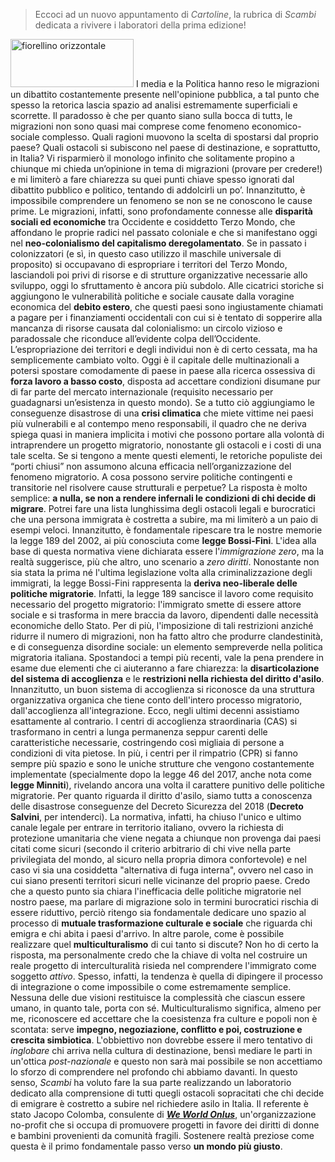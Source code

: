 > Eccoci ad un nuovo appuntamento di *Cartoline*, la rubrica di *Scambi* dedicata a rivivere i laboratori della prima edizione!

<img src="https://scambi.org/wp-content/uploads/2021/04/Blush.png" class="wp-image-578 aligncenter" width="197" height="77" alt="fiorellino orizzontale" /> I media e la Politica hanno reso le migrazioni un dibattito costantemente presente nell'opinione pubblica, a tal punto che spesso la retorica lascia spazio ad analisi estremamente superficiali e scorrette. Il paradosso è che per quanto siano sulla bocca di tuttз, le migrazioni non sono quasi mai comprese come fenomeno economico-sociale complesso. Quali ragioni muovono la scelta di spostarsi dal proprio paese? Quali ostacoli si subiscono nel paese di destinazione, e soprattutto, in Italia? Vi risparmierò il monologo infinito che solitamente propino a chiunque mi chieda un’opinione in tema di migrazioni (provare per credere!) e mi limiterò a fare chiarezza su quei punti chiave spesso ignorati dal dibattito pubblico e politico, tentando di addolcirli un po’. Innanzitutto, è impossibile comprendere un fenomeno se non se ne conoscono le cause prime. Le migrazioni, infatti, sono profondamente connesse alle **disparità sociali ed economiche** tra Occidente e cosiddetto Terzo Mondo, che affondano le proprie radici nel passato coloniale e che si manifestano oggi nel **neo-colonialismo del capitalismo deregolamentato**. Se in passato i colonizzatori (e sì, in questo caso utilizzo il maschile universale di proposito) si occupavano di espropriare i territori del Terzo Mondo, lasciandoli poi privi di risorse e di strutture organizzative necessarie allo sviluppo, oggi lo sfruttamento è ancora più subdolo. Alle cicatrici storiche si aggiungono le vulnerabilità politiche e sociale causate dalla voragine economica del **debito estero**, che questi paesi sono ingiustamente chiamati a pagare per i finanziamenti occidentali con cui si è tentato di sopperire alla mancanza di risorse causata dal colonialismo: un circolo vizioso e paradossale che riconduce all’evidente colpa dell’Occidente. L’espropriazione dei territori e degli individui non è di certo cessata, ma ha semplicemente cambiato volto. Oggi è il capitale delle multinazionali a potersi spostare comodamente di paese in paese alla ricerca ossessiva di **forza lavoro a basso costo**, disposta ad accettare condizioni disumane pur di far parte del mercato internazionale (requisito necessario per guadagnarsi un’esistenza in questo mondo). Se a tutto ciò aggiungiamo le conseguenze disastrose di una **crisi climatica** che miete vittime nei paesi più vulnerabili e al contempo meno responsabili, il quadro che ne deriva spiega quasi in maniera implicita i motivi che possono portare alla volontà di intraprendere un progetto migratorio, nonostante gli ostacoli e i costi di una tale scelta. Se si tengono a mente questi elementi, le retoriche populiste dei “porti chiusi” non assumono alcuna efficacia nell’organizzazione del fenomeno migratorio. A cosa possono servire politiche contingenti e transitorie nel risolvere cause strutturali e perpetue? La risposta è molto semplice: **a nulla, se non a rendere infernali le condizioni di chi decide di migrare**. Potrei fare una lista lunghissima degli ostacoli legali e burocratici che una persona immigrata è costretta a subire, ma mi limiterò a un paio di esempi veloci. Innanzitutto, è fondamentale ripescare tra le nostre memorie la legge 189 del 2002, ai più conosciuta come **legge Bossi-Fini**. L'idea alla base di questa normativa viene dichiarata essere l'*immigrazione zero*, ma la realtà suggerisce, più che altro, uno scenario a *zero diritti*. Nonostante non sia stata la prima né l'ultima legislazione volta alla criminalizzazione degli immigrati, la legge Bossi-Fini rappresenta la **deriva neo-liberale delle politiche migratorie**. Infatti, la legge 189 sancisce il lavoro come requisito necessario del progetto migratorio: l'immigrato smette di essere attore sociale e si trasforma in mere braccia da lavoro, dipendenti dalle necessità economiche dello Stato. Per di più, l'imposizione di tali restrizioni anziché ridurre il numero di migrazioni, non ha fatto altro che produrre clandestinità, e di conseguenza disordine sociale: un elemento sempreverde nella politica migratoria italiana. Spostandoci a tempi più recenti, vale la pena prendere in esame due elementi che ci aiuteranno a fare chiarezza: la **disarticolazione del sistema di accoglienza** e le **restrizioni nella richiesta del diritto d'asilo**. Innanzitutto, un buon sistema di accoglienza si riconosce da una struttura organizzativa organica che tiene conto dell'intero processo migratorio, dall'accoglienza all'integrazione. Ecco, negli ultimi decenni assistiamo esattamente al contrario. I centri di accoglienza straordinaria (CAS) si trasformano in centri a lunga permanenza seppur carenti delle caratteristiche necessarie, costringendo così migliaia di persone a condizioni di vita pietose. In più, i centri per il rimpatrio (CPR) si fanno sempre più spazio e sono le uniche strutture che vengono costantemente implementate (specialmente dopo la legge 46 del 2017, anche nota come **legge Minniti**), rivelando ancora una volta il carattere punitivo delle politiche migratorie. Per quanto riguarda il diritto d'asilo, siamo tuttз a conoscenza delle disastrose conseguenze del Decreto Sicurezza del 2018 (**Decreto Salvini**, per intenderci). La normativa, infatti, ha chiuso l'unico e ultimo canale legale per entrare in territorio italiano, ovvero la richiesta di protezione umanitaria che viene negata a chiunque non provenga dai paesi citati come sicuri (secondo il criterio arbitrario di chi vive nella parte privilegiata del mondo, al sicuro nella propria dimora confortevole) e nel caso vi sia una cosiddetta "alternativa di fuga interna", ovvero nel caso in cui siano presenti territori sicuri nelle vicinanze del proprio paese. Credo che a questo punto sia chiara l'inefficacia delle politiche migratorie nel nostro paese, ma parlare di migrazione solo in termini burocratici rischia di essere riduttivo, perciò ritengo sia fondamentale dedicare uno spazio al processo di **mutuale trasformazione culturale e sociale** che riguarda chi emigra e chi abita i paesi d'arrivo. In altre parole, come è possibile realizzare quel **multiculturalismo** di cui tanto si discute? Non ho di certo la risposta, ma personalmente credo che la chiave di volta nel costruire un reale progetto di interculturalità risieda nel comprendere l'immigrato come soggetto *attivo*. Spesso, infatti, la tendenza è quella di dipingere il processo di integrazione o come impossibile o come estremamente semplice. Nessuna delle due visioni restituisce la complessità che ciascun essere umano, in quanto tale, porta con sé. Multiculturalismo significa, almeno per me, riconoscere ed accettare che la coesistenza fra culture e popoli non è scontata: serve **impegno, negoziazione, conflitto e poi, costruzione e crescita simbiotica**. L'obbiettivo non dovrebbe essere il mero tentativo di *inglobare* chi arriva nella cultura di destinazione, bensì mediare le parti in un'ottica *post-nazionale* e questo non sarà mai possibile se non accettiamo lo sforzo di comprendere nel profondo chi abbiamo davanti. In questo senso, *Scambi* ha voluto fare la sua parte realizzando un laboratorio dedicato alla comprensione di tutti quegli ostacoli sopracitati che chi decide di emigrare è costretto a subire nel richiedere asilo in Italia. Il referente è stato Jacopo Colomba, consulente di <a href="https://www.weworld.it/chi-siamo" target="_blank" rel="noopener"><strong><em>We World Onlus</em></strong></a>, un'organizzazione no-profit che si occupa di promuovere progetti in favore dei diritti di donne e bambini provenienti da comunità fragili. Sostenere realtà preziose come questa è il primo fondamentale passo verso **un mondo più giusto**.
